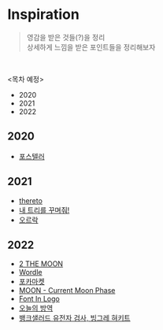 # Inspiration
> 영감을 받은 것들(?)을 정리   
> 상세하게 느낌을 받은 포인트들을 정리해보자
<br>

<목차 예정>
- 2020
- 2021
- 2022

## 2020
  - [포스텔러](https://github.com/mosiccan/Inspiration/blob/main/list.md#%ED%8F%AC%EC%8A%A4%ED%85%94%EB%9F%AC)

## 2021
  - [thereto](https://github.com/mosiccan/Inspiration/blob/main/list.md#thereto)
  - [내 트리를 꾸며줘!](https://github.com/mosiccan/Inspiration/blob/main/list.md#%EB%82%B4-%ED%8A%B8%EB%A6%AC%EB%A5%BC-%EA%BE%B8%EB%A9%B0%EC%A4%98)
  - [오르락](https://github.com/mosiccan/Inspiration/blob/main/list.md#%EC%98%A4%EB%A5%B4%EB%9D%BD)

## 2022
  - [2 THE MOON](https://github.com/mosiccan/Inspiration/blob/main/list.md#2-the-moon)
  - [Wordle](https://github.com/mosiccan/Inspiration/blob/main/list.md#wordle)
  - [포카마켓](https://github.com/mosiccan/Inspiration/blob/main/list.md#%ED%8F%AC%EC%B9%B4%EB%A7%88%EC%BC%93) 
  - [MOON - Current Moon Phase](https://github.com/mosiccan/Inspiration/blob/main/list.md#moon---current-moon-phase)
  - [Font In Logo](https://github.com/mosiccan/Inspiration/blob/main/list.md#font-in-logo)
  - [오늘의 방역](https://github.com/mosiccan/Inspiration/blob/main/list.md#%EC%98%A4%EB%8A%98%EC%9D%98-%EB%B0%A9%EC%97%AD)
  - [뱅크샐러드 유전자 검사, 빙그레 혀키트](https://github.com/mosiccan/Inspiration/blob/main/list.md#%EB%B1%85%ED%81%AC%EC%83%90%EB%9F%AC%EB%93%9C-%EC%9C%A0%EC%A0%84%EC%9E%90-%EA%B2%80%EC%82%AC-%EB%B9%99%EA%B7%B8%EB%A0%88-%ED%98%80%ED%82%A4%ED%8A%B8)

